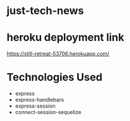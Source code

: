 # just-tech-news

# heroku deployment link
https://still-retreat-53706.herokuapp.com/

# Technologies Used
 * express
 * express-handlebars
 * express-session
 * connect-session-sequelize